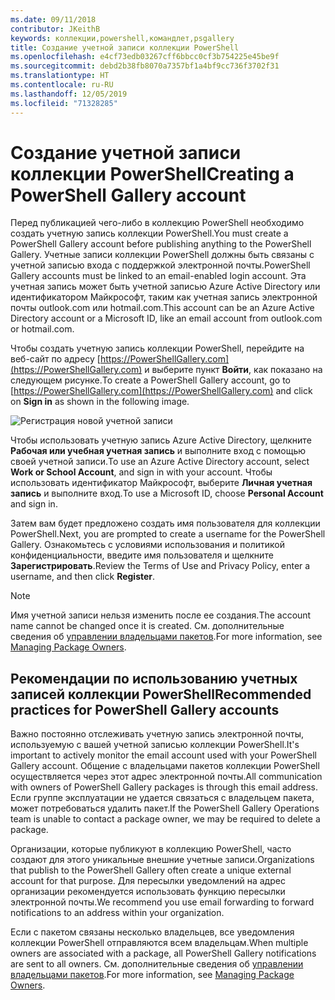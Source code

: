 ```yaml
---
ms.date: 09/11/2018
contributor: JKeithB
keywords: коллекции,powershell,командлет,psgallery
title: Создание учетной записи коллекции PowerShell
ms.openlocfilehash: e4cf73edb03267cff6bbcc0cf3b754225e45be9f
ms.sourcegitcommit: debd2b38fb8070a7357bf1a4bf9cc736f3702f31
ms.translationtype: HT
ms.contentlocale: ru-RU
ms.lasthandoff: 12/05/2019
ms.locfileid: "71328285"
---
```

# <a name="creating-a-powershell-gallery-account"></a><span data-ttu-id="e55ba-103">Создание учетной записи коллекции PowerShell</span><span class="sxs-lookup"><span data-stu-id="e55ba-103">Creating a PowerShell Gallery account</span></span>

<span data-ttu-id="e55ba-104">Перед публикацией чего-либо в коллекцию PowerShell необходимо создать учетную запись коллекции PowerShell.</span><span class="sxs-lookup"><span data-stu-id="e55ba-104">You must create a PowerShell Gallery account before publishing anything to the PowerShell Gallery.</span></span>
<span data-ttu-id="e55ba-105">Учетные записи коллекции PowerShell должны быть связаны с учетной записью входа с поддержкой электронной почты.</span><span class="sxs-lookup"><span data-stu-id="e55ba-105">PowerShell Gallery accounts must be linked to an email-enabled login account.</span></span> <span data-ttu-id="e55ba-106">Эта учетная запись может быть учетной записью Azure Active Directory или идентификатором Майкрософт, таким как учетная запись электронной почты outlook.com или hotmail.com.</span><span class="sxs-lookup"><span data-stu-id="e55ba-106">This account can be an Azure Active Directory account or a Microsoft ID, like an email account from outlook.com or hotmail.com.</span></span>

<span data-ttu-id="e55ba-107">Чтобы создать учетную запись коллекции PowerShell, перейдите на веб-сайт по адресу [https://PowerShellGallery.com](https://PowerShellGallery.com) и выберите пункт **Войти**, как показано на следующем рисунке.</span><span class="sxs-lookup"><span data-stu-id="e55ba-107">To create a PowerShell Gallery account, go to [https://PowerShellGallery.com](https://PowerShellGallery.com) and click on **Sign in** as shown in the following image.</span></span>

![Регистрация новой учетной записи](../../Images/CreateAccount-Register.png)

<span data-ttu-id="e55ba-109">Чтобы использовать учетную запись Azure Active Directory, щелкните **Рабочая или учебная учетная запись** и выполните вход с помощью своей учетной записи.</span><span class="sxs-lookup"><span data-stu-id="e55ba-109">To use an Azure Active Directory account, select **Work or School Account**, and sign in with your account.</span></span> <span data-ttu-id="e55ba-110">Чтобы использовать идентификатор Майкрософт, выберите **Личная учетная запись** и выполните вход.</span><span class="sxs-lookup"><span data-stu-id="e55ba-110">To use a Microsoft ID, choose **Personal Account** and sign in.</span></span>

<span data-ttu-id="e55ba-111">Затем вам будет предложено создать имя пользователя для коллекции PowerShell.</span><span class="sxs-lookup"><span data-stu-id="e55ba-111">Next, you are prompted to create a username for the PowerShell Gallery.</span></span> <span data-ttu-id="e55ba-112">Ознакомьтесь с условиями использования и политикой конфиденциальности, введите имя пользователя и щелкните **Зарегистрировать**.</span><span class="sxs-lookup"><span data-stu-id="e55ba-112">Review the Terms of Use and Privacy Policy, enter a username, and then click **Register**.</span></span>

> [!NOTE]
> <span data-ttu-id="e55ba-113">Имя учетной записи нельзя изменить после ее создания.</span><span class="sxs-lookup"><span data-stu-id="e55ba-113">The account name cannot be changed once it is created.</span></span> <span data-ttu-id="e55ba-114">См. дополнительные сведения об [управлении владельцами пакетов](managing-package-owners.md).</span><span class="sxs-lookup"><span data-stu-id="e55ba-114">For more information, see [Managing Package Owners](managing-package-owners.md).</span></span>

## <a name="recommended-practices-for-powershell-gallery-accounts"></a><span data-ttu-id="e55ba-115">Рекомендации по использованию учетных записей коллекции PowerShell</span><span class="sxs-lookup"><span data-stu-id="e55ba-115">Recommended practices for PowerShell Gallery accounts</span></span>

<span data-ttu-id="e55ba-116">Важно постоянно отслеживать учетную запись электронной почты, используемую с вашей учетной записью коллекции PowerShell.</span><span class="sxs-lookup"><span data-stu-id="e55ba-116">It's important to actively monitor the email account used with your PowerShell Gallery account.</span></span> <span data-ttu-id="e55ba-117">Общение с владельцами пакетов коллекции PowerShell осуществляется через этот адрес электронной почты.</span><span class="sxs-lookup"><span data-stu-id="e55ba-117">All communication with owners of PowerShell Gallery packages is through this email address.</span></span> <span data-ttu-id="e55ba-118">Если группе эксплуатации не удается связаться с владельцем пакета, может потребоваться удалить пакет.</span><span class="sxs-lookup"><span data-stu-id="e55ba-118">If the PowerShell Gallery Operations team is unable to contact a package owner, we may be required to delete a package.</span></span>

<span data-ttu-id="e55ba-119">Организации, которые публикуют в коллекцию PowerShell, часто создают для этого уникальные внешние учетные записи.</span><span class="sxs-lookup"><span data-stu-id="e55ba-119">Organizations that publish to the PowerShell Gallery often create a unique external account for that purpose.</span></span> <span data-ttu-id="e55ba-120">Для пересылки уведомлений на адрес организации рекомендуется использовать функцию пересылки электронной почты.</span><span class="sxs-lookup"><span data-stu-id="e55ba-120">We recommend you use email forwarding to forward notifications to an address within your organization.</span></span>

<span data-ttu-id="e55ba-121">Если с пакетом связаны несколько владельцев, все уведомления коллекции PowerShell отправляются всем владельцам.</span><span class="sxs-lookup"><span data-stu-id="e55ba-121">When multiple owners are associated with a package, all PowerShell Gallery notifications are sent to all owners.</span></span> <span data-ttu-id="e55ba-122">См. дополнительные сведения об [управлении владельцами пакетов](managing-package-owners.md).</span><span class="sxs-lookup"><span data-stu-id="e55ba-122">For more information, see [Managing Package Owners](managing-package-owners.md).</span></span>
